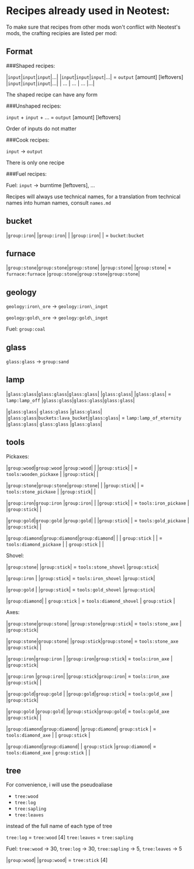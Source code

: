 Recipes already used in Neotest:
================================

To make sure that recipes from other mods won't conflict with Neotest's mods, the crafting recipies are listed per mod:


Format
------

###Shaped recipes:

|`input`|`input`|`input`|...|
|`input`|`input`|`input`|...|  = `output` \[amount\] \[leftovers\]
|`input`|`input`|`input`|...|
|  ...  |  ...  |  ...  |...|


The shaped recipe can have any form

###Unshaped recipes:

`input` + `input` + ... = `output` \[amount\] \[leftovers\]


Order of inputs do not matter

###Cook recipes:

`input` -> `output`


There is only one recipe

###Fuel recipes:

Fuel: `input` -> burntime \[leftovers\], ...


Recipes will always use technical names, for a translation from technical names into human names, consult `names.md`


bucket
------

|`group:iron`|            |`group:iron`|
|            |`group:iron`|            | = `bucket:bucket`


furnace
-------

|`group:stone`|`group:stone`|`group:stone`|
|`group:stone`|             |`group:stone`| = `furnace:furnace`
|`group:stone`|`group:stone`|`group:stone`|


geology
-------

`geology:iron\_ore` -> `geology:iron\_ingot`

`geology:gold\_ore` -> `geology:gold\_ingot`


Fuel: `group:coal`


glass
-----

`glass:glass` -> `group:sand`


lamp
----

|`glass:glass`|`glass:glass`|`glass:glass`|
|`glass:glass`|             |`glass:glass`| = `lamp:lamp_off`
|`glass:glass`|`glass:glass`|`glass:glass`|

|`glass:glass`|    `glass:glass`    |`glass:glass`|
|`glass:glass`|`buckets:lava_bucket`|`glass:glass`| = `lamp:lamp_of_eternity`
|`glass:glass`|    `glass:glass`    |`glass:glass`|


tools
-----

Pickaxes:

|`group:wood`|`group:wood` |`group:wood`|
|            |`group:stick`|            | = `tools:wooden_pickaxe`
|            |`group:stick`|            |

|`group:stone`|`group:stone`|`group:stone`|
|             |`group:stick`|             | = `tools:stone_pickaxe`
|             |`group:stick`|             |

|`group:iron`|`group:iron` |`group:iron`|
|            |`group:stick`|            | = `tools:iron_pickaxe`
|            |`group:stick`|            |

|`group:gold`|`group:gold` |`group:gold`|
|            |`group:stick`|            | = `tools:gold_pickaxe`
|            |`group:stick`|            |

|`group:diamond`|`group:diamond`|`group:diamond`|
|               | `group:stick` |               | = `tools:diamond_pickaxe`
|               | `group:stick` |               |


Shovel:

|`group:stone`|
|`group:stick`| = `tools:stone_shovel`
|`group:stick`|

|`group:iron` |
|`group:stick`| = `tools:iron_shovel`
|`group:stick`|

|`group:gold` |
|`group:stick`| = `tools:gold_shovel`
|`group:stick`|

|`group:diamond`|
| `group:stick` | = `tools:diamond_shovel`
| `group:stick` |


Axes:

|`group:stone`|`group:stone`|
|`group:stone`|`group:stick`| = `tools:stone_axe`
|             |`group:stick`|

|`group:stone`|`group:stone`|
|`group:stick`|`group:stone`| = `tools:stone_axe`
|`group:stick`|             |

|`group:iron`|`group:iron` |
|`group:iron`|`group:stick`| = `tools:iron_axe`
|            |`group:stick`|

|`group:iron` |`group:iron`|
|`group:stick`|`group:iron`| = `tools:iron_axe`
|`group:stick`|            |

|`group:gold`|`group:gold` |
|`group:gold`|`group:stick`| = `tools:gold_axe`
|            |`group:stick`|

|`group:gold` |`group:gold`|
|`group:stick`|`group:gold`| = `tools:gold_axe`
|`group:stick`|            |

|`group:diamond`|`group:diamond`|
|`group:diamond`| `group:stick` | = `tools:diamond_axe`
|               | `group:stick` |

|`group:diamond`|`group:diamond`|
| `group:stick` |`group:diamond`| = `tools:diamond_axe`
| `group:stick` |               |


tree
----

For convenience, i will use the pseudoaliase

- `tree:wood`
- `tree:log`
- `tree:sapling`
- `tree:leaves`

instead of the full name of each type of tree

`tree:log` = `tree:wood` \[4\]
`tree:leaves` = `tree:sapling`

Fuel: `tree:wood` -> 30, `tree:log` -> 30, `tree:sapling` -> 5, `tree:leaves` -> 5

|`group:wood`|
|`group:wood`| = `tree:stick` \[4\]
